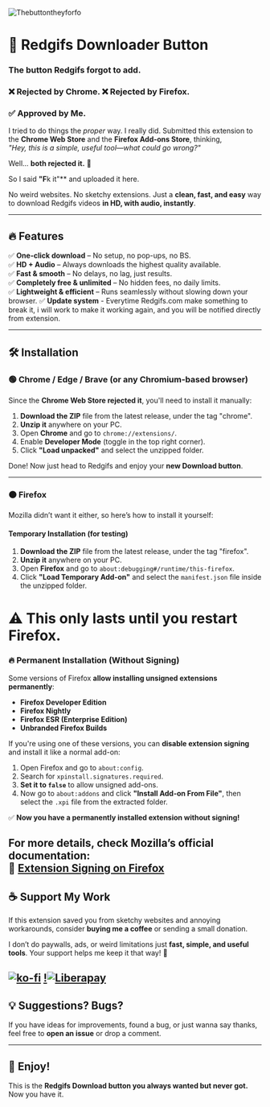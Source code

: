 ![Thebuttontheyforfo](https://github.com/user-attachments/assets/cd0fecdb-85de-4782-ba20-6e64a912ce2b)

# 🚀 Redgifs Downloader Button  

### The button Redgifs forgot to add.  

### ❌ Rejected by Chrome. ❌ Rejected by Firefox.  
### ✅ Approved by Me.  

I tried to do things the *proper* way. I really did. Submitted this extension to the **Chrome Web Store** and the **Firefox Add-ons Store**, thinking,  
*"Hey, this is a simple, useful tool—what could go wrong?"*  

Well… **both rejected it.** 🎉  

So I said **"F**k it"** and uploaded it here.  

No weird websites. No sketchy extensions. Just a **clean, fast, and easy** way to download Redgifs videos **in HD, with audio, instantly**.  

---

## 🔥 Features  
✅ **One-click download** – No setup, no pop-ups, no BS.  
✅ **HD + Audio** – Always downloads the highest quality available.  
✅ **Fast & smooth** – No delays, no lag, just results.  
✅ **Completely free & unlimited** – No hidden fees, no daily limits.  
✅ **Lightweight & efficient** – Runs seamlessly without slowing down your browser.
✅ **Update system** - Everytime Redgifs.com make something to break it, i will work to make it working again, and you will be notified directly from extension.


---

## 🛠️ Installation  

### 🟢 Chrome / Edge / Brave (or any Chromium-based browser)  
Since the **Chrome Web Store rejected it**, you'll need to install it manually:  

1. **Download the ZIP** file from the latest release, under the tag "chrome".  
2. **Unzip it** anywhere on your PC.  
3. Open **Chrome** and go to `chrome://extensions/`.  
4. Enable **Developer Mode** (toggle in the top right corner).  
5. Click **"Load unpacked"** and select the unzipped folder.  

Done! Now just head to Redgifs and enjoy your **new Download button**.  

---

### 🟠 Firefox  
Mozilla didn’t want it either, so here’s how to install it yourself:  

#### **Temporary Installation (for testing)**  
1. **Download the ZIP** file from the latest release, under the tag "firefox".  
2. **Unzip it** anywhere on your PC.  
3. Open **Firefox** and go to `about:debugging#/runtime/this-firefox`.  
4. Click **"Load Temporary Add-on"** and select the `manifest.json` file inside the unzipped folder.  

⚠️ **This only lasts until you restart Firefox.**  
=======
### 🔥 Permanent Installation (Without Signing)  
Some versions of Firefox **allow installing unsigned extensions permanently**:  


- **Firefox Developer Edition**  
- **Firefox Nightly**  
- **Firefox ESR (Enterprise Edition)**  
- **Unbranded Firefox Builds**  

If you're using one of these versions, you can **disable extension signing** and install it like a normal add-on:  

1. Open Firefox and go to `about:config`.  
2. Search for `xpinstall.signatures.required`.  
3. **Set it to `false`** to allow unsigned add-ons.  
4. Now go to `about:addons` and click **"Install Add-on From File"**, then select the `.xpi` file from the extracted folder.  

✅ **Now you have a permanently installed extension without signing!**  

For more details, check Mozilla’s official documentation:  
🔗 [Extension Signing on Firefox](https://wiki.mozilla.org/Add-ons/Extension_Signing)  
---
## ☕ Support My Work  

If this extension saved you from sketchy websites and annoying workarounds, consider **buying me a coffee** or sending a small donation.  

I don’t do paywalls, ads, or weird limitations just **fast, simple, and useful tools**. Your support helps me keep it that way! 🚀  

[![ko-fi](https://ko-fi.com/img/githubbutton_sm.svg)](https://ko-fi.com/M4M31B5A8B)
[!![Liberapay](https://img.shields.io/badge/Support%20Me%20on%20Liberapay-%23F6C915?style=for-the-badge&logo=liberapay&logoColor=black)](https://liberapay.com/freerebirth) 
---
## 💡 Suggestions? Bugs?  
If you have ideas for improvements, found a bug, or just wanna say thanks, feel free to **open an issue** or drop a comment.  

---

## 🚀 Enjoy!  
This is the **Redgifs Download button you always wanted but never got.** Now you have it.  
